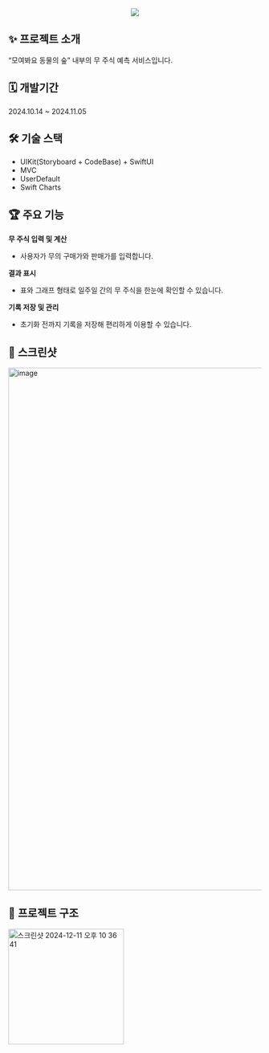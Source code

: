 <div align="center">
  <img src="https://github.com/user-attachments/assets/4d9ad1f2-09ab-46a6-acb8-44ddaec35984"/>
</div>

## ✨ 프로젝트 소개
“모여봐요 동물의 숲” 내부의 무 주식 예측 서비스입니다.

## 🗓️ 개발기간
2024.10.14 ~ 2024.11.05

## 🛠️ 기술 스택
- UIKit(Storyboard + CodeBase) + SwiftUI
- MVC
- UserDefault
- Swift Charts

## 🏆 주요 기능
**무 주식 입력 및 계산** 
- 사용자가 무의 구매가와 판매가를 입력합니다.

**결과 표시**  
- 표와 그래프 형태로 일주일 간의 무 주식을 한눈에 확인할 수 있습니다.

**기록 저장 및 관리**
- 초기화 전까지 기록을 저장해 편리하게 이용할 수 있습니다.

## 📱 스크린샷
<img width="1041" alt="image" src="https://github.com/user-attachments/assets/640497da-c93b-4f88-abe6-ea29d0f214fc" />

## 📂 프로젝트 구조
<img width="230" alt="스크린샷 2024-12-11 오후 10 36 41" src="https://github.com/user-attachments/assets/d406f47b-a37e-4511-a29e-fdc2c020f8fa" />
